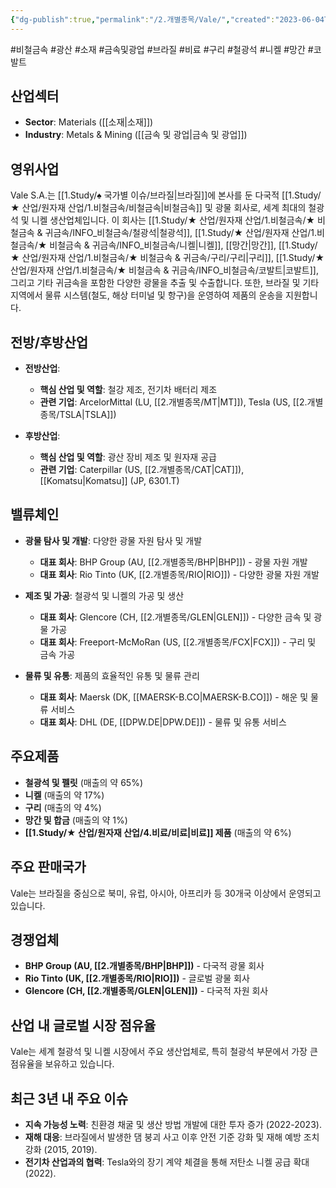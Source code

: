 ```yaml
---
{"dg-publish":true,"permalink":"/2.개별종목/Vale/","created":"2023-06-04T17:05:16.873+09:00","updated":"2025-06-03T20:06:01.959+09:00"}
---
```


#비철금속 #광산 #소재 #금속및광업 #브라질 #비료 #구리 #철광석 #니켈 #망간 #코발트 

## 산업섹터

- **Sector**: Materials ([[소재\|소재]])
- **Industry**: Metals & Mining ([[금속 및 광업\|금속 및 광업]])

## 영위사업

Vale S.A.는 [[1.Study/♠ 국가별 이슈/브라질\|브라질]]에 본사를 둔 다국적 [[1.Study/★ 산업/원자재 산업/1.비철금속/비철금속\|비철금속]] 및 광물 회사로, 세계 최대의 철광석 및 니켈 생산업체입니다. 이 회사는 [[1.Study/★ 산업/원자재 산업/1.비철금속/★ 비철금속 & 귀금속/INFO_비철금속/철광석\|철광석]], [[1.Study/★ 산업/원자재 산업/1.비철금속/★ 비철금속 & 귀금속/INFO_비철금속/니켈\|니켈]], [[망간\|망간]], [[1.Study/★ 산업/원자재 산업/1.비철금속/★ 비철금속 & 귀금속/구리/구리\|구리]], [[1.Study/★ 산업/원자재 산업/1.비철금속/★ 비철금속 & 귀금속/INFO_비철금속/코발트\|코발트]], 그리고 기타 귀금속을 포함한 다양한 광물을 추출 및 수출합니다. 또한, 브라질 및 기타 지역에서 물류 시스템(철도, 해상 터미널 및 항구)을 운영하여 제품의 운송을 지원합니다.

## 전방/후방산업

- **전방산업**:
    
    - **핵심 산업 및 역할**: 철강 제조, 전기차 배터리 제조
    - **관련 기업**: ArcelorMittal (LU, [[2.개별종목/MT\|MT]]), Tesla (US, [[2.개별종목/TSLA\|TSLA]])
    
- **후방산업**:
    
    - **핵심 산업 및 역할**: 광산 장비 제조 및 원자재 공급
    - **관련 기업**: Caterpillar (US, [[2.개별종목/CAT\|CAT]]), [[Komatsu\|Komatsu]] (JP, 6301.T)
    

## 밸류체인

- **광물 탐사 및 개발**: 다양한 광물 자원 탐사 및 개발
    
    - **대표 회사**: BHP Group (AU, [[2.개별종목/BHP\|BHP]]) - 광물 자원 개발
    - **대표 회사**: Rio Tinto (UK, [[2.개별종목/RIO\|RIO]]) - 다양한 광물 자원 개발
- **제조 및 가공**: 철광석 및 니켈의 가공 및 생산
    
    - **대표 회사**: Glencore (CH, [[2.개별종목/GLEN\|GLEN]]) - 다양한 금속 및 광물 가공
    - **대표 회사**: Freeport-McMoRan (US, [[2.개별종목/FCX\|FCX]]) - 구리 및 금속 가공

- **물류 및 유통**: 제품의 효율적인 유통 및 물류 관리
    
    - **대표 회사**: Maersk (DK, [[MAERSK-B.CO\|MAERSK-B.CO]]) - 해운 및 물류 서비스
    - **대표 회사**: DHL (DE, [[DPW.DE\|DPW.DE]]) - 물류 및 유통 서비스

## 주요제품

- **철광석 및 펠릿** (매출의 약 65%)
- **니켈** (매출의 약 17%)
- **구리** (매출의 약 4%)
- **망간 및 합금** (매출의 약 1%)
- **[[1.Study/★ 산업/원자재 산업/4.비료/비료\|비료]] 제품** (매출의 약 6%)

## 주요 판매국가

Vale는 브라질을 중심으로 북미, 유럽, 아시아, 아프리카 등 30개국 이상에서 운영되고 있습니다.

## 경쟁업체

- **BHP Group (AU, [[2.개별종목/BHP\|BHP]])** - 다국적 광물 회사
- **Rio Tinto (UK, [[2.개별종목/RIO\|RIO]])** - 글로벌 광물 회사
- **Glencore (CH, [[2.개별종목/GLEN\|GLEN]])** - 다국적 자원 회사

## 산업 내 글로벌 시장 점유율

Vale는 세계 철광석 및 니켈 시장에서 주요 생산업체로, 특히 철광석 부문에서 가장 큰 점유율을 보유하고 있습니다.

## 최근 3년 내 주요 이슈

- **지속 가능성 노력**: 친환경 채굴 및 생산 방법 개발에 대한 투자 증가 (2022-2023).
- **재해 대응**: 브라질에서 발생한 댐 붕괴 사고 이후 안전 기준 강화 및 재해 예방 조치 강화 (2015, 2019).
- **전기차 산업과의 협력**: Tesla와의 장기 계약 체결을 통해 저탄소 니켈 공급 확대 (2022).
